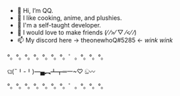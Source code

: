 - 👋 Hi, I’m QQ.
- 👀 I like cooking, anime, and plushies.
- 🌱 I'm a self-taught developer.
- 💞️ I would love to make friends (⁄ ⁄>⁄ ▽ ⁄<⁄ ⁄)
- 📫 My discord here -> theonewhoQ#5285 <- *wink wink*

°。°。°。°。°。°。°。゜。°。°。°。

ଘ(˵╹-╹)━▄︻┻┳═一~♡︎                                  ඞ〰

°。°。°。°。°。°。°。゜。°。°。°。
